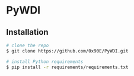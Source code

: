# PyWDI


## Installation

``` bash
# clone the repo
$ git clone https://github.com/0x90E/PyWDI.git

# install Python requirements
$ pip install -r requirements/requirements.txt
```
